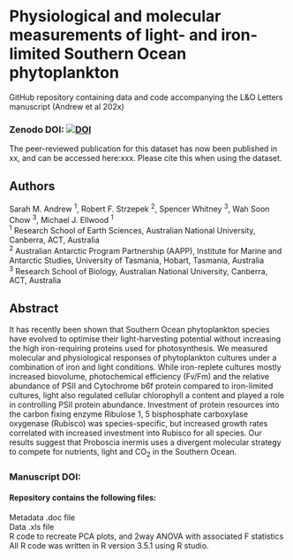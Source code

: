 # Physiological and molecular measurements of light- and iron-limited Southern Ocean phytoplankton
GitHub repository containing data and code accompanying the L&O Letters manuscript (Andrew et al 202x)
### Zenodo DOI: <a href="https://zenodo.org/badge/latestdoi/399556930"><img src="https://zenodo.org/badge/399556930.svg" alt="DOI"></a>

The peer-reviewed publication for this dataset has now been published in xx, and can be accessed here:xxx. Please cite this when using the dataset.

## Authors
Sarah M. Andrew <sup>1</sup>, Robert F. Strzepek <sup>2</sup>, Spencer Whitney <sup>3</sup>, Wah Soon Chow <sup>3</sup>, Michael J. Ellwood <sup>1</sup>  
<sup>1</sup> Research School of Earth Sciences, Australian National University, Canberra, ACT, Australia  
<sup>2</sup> Australian Antarctic Program Partnership (AAPP), Institute for Marine and Antarctic Studies, University of Tasmania, Hobart, Tasmania, Australia  
<sup>3</sup> Research School of Biology, Australian National University, Canberra, ACT, Australia

## Abstract
It has recently been shown that Southern Ocean phytoplankton species have evolved to optimise their light-harvesting potential without increasing the high iron-requiring proteins used for photosynthesis. We measured molecular and physiological responses of phytoplankton cultures under a combination of iron and light conditions. While iron-replete cultures mostly increased biovolume, photochemical efficiency (Fv/Fm) and the relative abundance of PSII and Cytochrome b6f protein compared to iron-limited cultures, light also regulated cellular chlorophyll a content and played a role in controlling PSII protein abundance. Investment of protein resources into the carbon fixing enzyme Ribulose 1, 5 bisphosphate carboxylase oxygenase (Rubisco) was species-specific, but increased growth rates correlated with increased investment into Rubisco for all species. Our results suggest that Proboscia inermis uses a divergent molecular strategy to compete for nutrients, light and CO<sub>2</sub> in the Southern Ocean. 

### Manuscript DOI:


#### Repository contains the following files:  
Metadata .doc file  
Data .xls file  
R code to recreate PCA plots, and 2way ANOVA with associated F statistics  
All R code was written in R version 3.5.1 using R studio.
